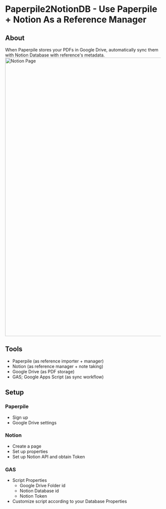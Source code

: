 # Paperpile2NotionDB - Use Paperpile + Notion As a Reference Manager

## About
When Paperpile stores your PDFs in Google Drive, automatically sync them with Notion Database with reference's metadata.
<img width="900" alt="Notion Page" src="https://user-images.githubusercontent.com/38024515/213464956-c4df0b2b-3a4b-4c57-b0bf-678d043b5c41.png">

## Tools
- Paperpile (as reference importer + manager)
- Notion (as reference manager + note taking)
- Google Drive (as PDF storage)
- GAS; Google Apps Script (as sync workflow)

## Setup
### Paperpile
- Sign up
- Google Drive settings

### Notion
- Create a page
- Set up properties
- Set up Notion API and obtain Token

### GAS
- Script Properties
  - Google Drive Folder id
  - Notion Database id
  - Notion Token
- Customize script according to your Database Properties
